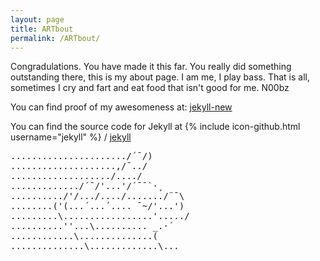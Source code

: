 ```yaml
---
layout: page
title: ARTbout
permalink: /ARTbout/
---
```


Congradulations. You have made it this far. You really did something outstanding there, this is my about page. I am me, I play bass. That is all, sometimes I cry and fart and eat food that isn't good for me. N00bz

You can find proof of my awesomeness at:
[jekyll-new](http://bgsbayareaca.squarespace.com/)

You can find the source code for Jekyll at
{% include icon-github.html username="jekyll" %} /
[jekyll](https://www.youtube.com/watch?v=oHg5SJYRHA0)

<pre>
....................../´¯/) 
....................,/¯../ 
.................../..../ 
............./´¯/'...'/´¯¯`·¸ 
........../'/.../..../......./¨¯\ 
........('(...´...´.... ¯~/'...') 
.........\.................'...../ 
..........''...\.......... _.·´ 
............\..............( 
..............\.............\...
</pre>
